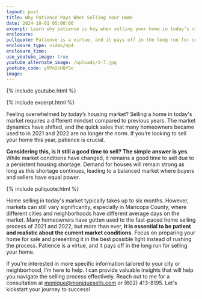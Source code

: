 ```yaml
---
layout: post
title: Why Patience Pays When Selling Your Home
date: 2024-10-01 05:00:00
excerpt: Learn why patience is key when selling your home in today’s crazy market.
enclosure:
pullquote: Patience is a virtue, and it pays off in the long run for selling your home.
enclosure_type: video/mp4
enclosure_time:
use_youtube_image: true
youtube_alternate_image: /uploads/2-7.jpg
youtube_code: yRPnIoHQf5o
image:
---
```

{% include youtube.html %}

{% include excerpt.html %}

Feeling overwhelmed by today’s housing market? Selling a home in today's market requires a different mindset compared to previous years. The market dynamics have shifted, and the quick sales that many homeowners became used to in 2021 and 2022 are no longer the norm. If you’re looking to sell your home this year, patience is crucial.

**Considering this, is it still a good time to sell? The simple answer is yes**. While market conditions have changed, it remains a good time to sell due to a persistent housing shortage. Demand for houses will remain strong as long as this shortage continues, leading to a balanced market where buyers and sellers have equal power.

{% include pullquote.html %}

Home selling in today's market typically takes up to six months. However, markets can still vary significantly, especially in Maricopa County, where different cities and neighborhoods have different average days on the market. Many homeowners have gotten used to the fast-paced home selling process of 2021 and 2022, but more than ever, **it is essential to be patient and realistic about the current market conditions.** Focus on preparing your home for sale and presenting it in the best possible light instead of rushing the process. Patience is a virtue, and it pays off in the long run for selling your home.

If you're interested in more specific information tailored to your city or neighborhood, I’m here to help. I can provide valuable insights that will help you navigate the selling process effectively. Reach out to me for a consultation at [monique@moniquesells.com](mailto:monique@moniquesells.com) or (602) 413-8195. Let's kickstart your journey to success!